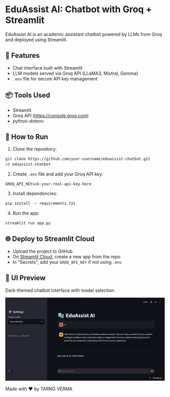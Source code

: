 # EduAssist AI: Chatbot with Groq + Streamlit

EduAssist AI is an academic assistant chatbot powered by LLMs from Groq and deployed using Streamlit.

## 🚀 Features
- Chat interface built with Streamlit
- LLM models served via Groq API (LLaMA3, Mixtral, Gemma)
- `.env` file for secure API key management

## 📦 Tools Used
- Streamlit
- Groq API (https://console.groq.com)
- python-dotenv

## 📁 How to Run

1. Clone the repository:
```bash
git clone https://github.com/your-username/eduassist-chatbot.git
cd eduassist-chatbot
```

2. Create `.env` file and add your Groq API key:
```
GROQ_API_KEY=sk-your-real-api-key-here
```

3. Install dependencies:
```bash
pip install -r requirements.txt
```

4. Run the app:
```bash
streamlit run app.py
```

## 🌐 Deploy to Streamlit Cloud

- Upload the project to GitHub
- On [Streamlit Cloud](https://share.streamlit.io), create a new app from the repo
- In "Secrets", add your `GROQ_API_KEY` if not using `.env`

## 📸 UI Preview

Dark-themed chatbot interface with model selection.

<img src="https://github.com/tarangver/EduAssist.AI/raw/main/chatBot.png" alt="Chatbot UI Preview" width="650"/>

Made with ❤️ by TARNG VERMA
